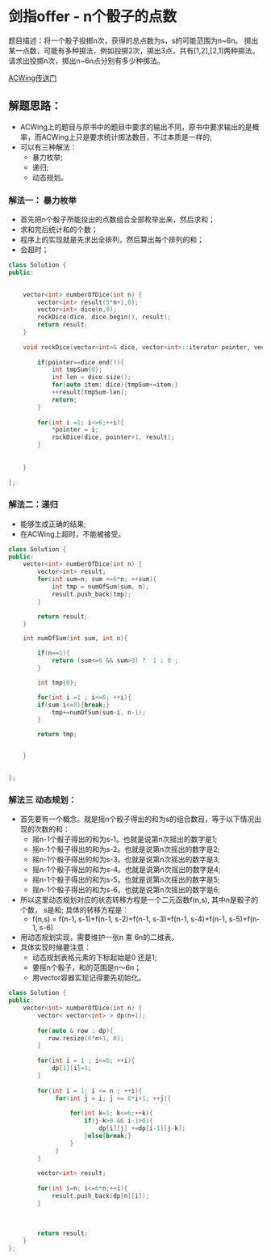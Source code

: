 # 剑指offer - n个骰子的点数
题目描述：将一个骰子投掷n次，获得的总点数为s，s的可能范围为n~6n。
掷出某一点数，可能有多种掷法，例如投掷2次，掷出3点，共有[1,2],[2,1]两种掷法。请求出投掷n次，掷出n~6n点分别有多少种掷法。

[ACWing传送门](https://www.acwing.com/problem/content/76/)

## 解题思路：
- ACWing上的题目与原书中的题目中要求的输出不同，原书中要求输出的是概率，而ACWing上只是要求统计掷法数目，不过本质是一样的;
- 可以有三种解法：
	+ 暴力枚举;
	+ 递归;
	+ 动态规划。

### 解法一： 暴力枚举
- 首先把n个骰子所能投出的点数组合全部枚举出来，然后求和；
- 求和完后统计和的个数；
- 程序上的实现就是先求出全排列，然后算出每个排列的和；
- 会超时；

```c++
class Solution {
public:

     
    vector<int> numberOfDice(int n) {
        vector<int> result(5*n+1,0);
        vector<int> dice(n,0);
        rockDice(dice, dice.begin(), result);
        return result;
    }
    
    void rockDice(vector<int>& dice, vector<int>::iterator pointer, vector<int>& result){
        
        if(pointer==dice.end()){
            int tmpSum{0};
            int len = dice.size();
            for(auto item: dice){tmpSum+=item;}
            ++result[tmpSum-len];
            return;
        }
        
        for(int i =1; i<=6;++i){
            *pointer = i;
            rockDice(dice, pointer+1, result);
        }
        
        
    }
        
};
```


### 解法二：递归
- 能够生成正确的结果;
- 在ACWing上超时，不能被接受。

```c++
class Solution {
public:
    vector<int> numberOfDice(int n) {
        vector<int> result;
        for(int sum=n; sum <=6*n; ++sum){
            int tmp = numOfSum(sum, n);
            result.push_back(tmp);
        }

        return result;
    }

    int numOfSum(int sum, int n){

        if(n==1){
            return (sum<=6 && sum>0) ?  1 : 0 ;
        }

        int tmp{0};

        for(int i =1 ; i<=6; ++i){
	    if(sum-i<=0){break;}
            tmp+=numOfSum(sum-i, n-1);
        }

        return tmp;


    }


};

```

### 解法三 动态规划：
- 首先要有一个概念。就是摇n个骰子得出的和为s的组合数目，等于以下情况出现的次数的和：
	+ 摇n-1个骰子得出的和为s-1。也就是说第n次摇出的数字是1;
	+ 摇n-1个骰子得出的和为s-2。也就是说第n次摇出的数字是2;
	+ 摇n-1个骰子得出的和为s-3。也就是说第n次摇出的数字是3;
  	+ 摇n-1个骰子得出的和为s-4。也就是说第n次摇出的数字是4;
	+ 摇n-1个骰子得出的和为s-5。也就是说第n次摇出的数字是5;
	+ 摇n-1个骰子得出的和为s-6。也就是说第n次摇出的数字是6;
- 所以这里动态规划对应的状态转移方程是一个二元函数f(n,s), 其中n是骰子的个数， s是和; 具体的转移方程是：
	+ f(n,s) = f(n-1, s-1)+f(n-1, s-2)+f(n-1, s-3)+f(n-1, s-4)+f(n-1, s-5)+f(n-1, s-6)
- 用动态规划实现，需要维护一张n 乘 6n的二维表。
- 具体实现时候要注意：
	+ 动态规划表格元素的下标起始是0 还是1;
	+ 要摇n个骰子，和的范围是n～6n；
	+ 用vector容器实现记得要先初始化。

```c++
class Solution {
public:
    vector<int> numberOfDice(int n) {
        vector< vector<int> > dp(n+1);
        
        for(auto & row : dp){
           row.resize(6*n+1, 0);    
        }
        
        for(int i = 1 ; i<=6; ++i){
            dp[1][i]=1;
        }
        
        for(int i = 1; i <= n ; ++i){
             for(int j = i; j <= 6*i+1; ++j){
                 
                 for(int k=1; k<=6;++k){
                     if(j-k>0 && i-1>0){
                         dp[i][j] +=dp[i-1][j-k];
                     }else{break;}
                 }
             }
        }
        
        vector<int> result;
        
        for(int i=n; i<=6*n;++i){
            result.push_back(dp[n][i]);
        }
        
        
        
        return result;
    }
};
```

